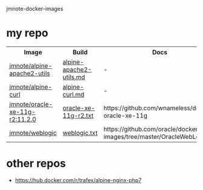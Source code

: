 jmnote-docker-images

# my repo
<table>
<tr>
  <th>Image</th>
  <th>Build</th>
  <th>Docs</th>
</tr>
<tr>
  <td><a href='https://hub.docker.com/r/jmnote/alpine-apache2-utils'>jmnote/alpine-apache2-utils</a></td>
  <td><a href='https://github.com/jmnote/jmnote-docker-images/blob/master/results/alpine-apache2-utils.md'>alpine-apache2-utils.md</a></td>
  <td>-</td>
</tr>
<tr>
  <td><a href='https://hub.docker.com/r/jmnote/alpine-apache2-utils'>jmnote/alpine-curl</a></td>
  <td><a href='https://github.com/jmnote/jmnote-docker-images/blob/master/results/alpine-curl.md'>alpine-curl.md</a></td>
  <td>-</td>
</tr>
<tr>
  <td><a href='https://hub.docker.com/r/jmnote/oracle-xe-11g-r2'>jmnote/oracle-xe-11g-r2:11.2.0</a></td>
  <td><a href='https://github.com/jmnote/jmnote-docker-images/blob/master/scripts/oracle-xe-11g-r2.txt'>oracle-xe-11g-r2.txt</a></td>
  <td>https://github.com/wnameless/docker-oracle-xe-11g</td>
</tr>  
<tr>
  <td><a href='https://hub.docker.com/r/jmnote/weblogic'>jmnote/weblogic</a></td>
  <td><a href='https://github.com/jmnote/jmnote-docker-images/blob/master/scripts/weblogic.txt'>weblogic.txt</a></td>
  <td>https://github.com/oracle/docker-images/tree/master/OracleWebLogic</td>
</tr>  
</table>

# other repos
* https://hub.docker.com/r/trafex/alpine-nginx-php7
